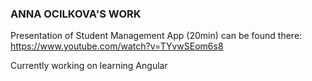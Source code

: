 ### ANNA OCILKOVA'S WORK

Presentation of Student Management App (20min) can be found there: https://www.youtube.com/watch?v=TYvwSEom6s8

Currently working on learning Angular




<!--
**AnnaOcilkova/AnnaOcilkova** is a ✨ _special_ ✨ repository because its `README.md` (this file) appears on your GitHub profile.

Here are some ideas to get you started:

- 🔭 I’m currently working on ...
- 🌱 I’m currently learning ...
- 👯 I’m looking to collaborate on ...
- 🤔 I’m looking for help with ...
- 💬 Ask me about ...
- 📫 How to reach me: ...
- 😄 Pronouns: ...
- ⚡ Fun fact: ...
-->

